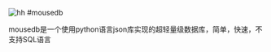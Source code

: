 ![hh](http://7xj3h9.com1.z0.glb.clouddn.com/black-cat.png) #mousedb
 
mousedb是一个使用python语言json库实现的超轻量级数据库，简单，快速，不支持SQL语言

